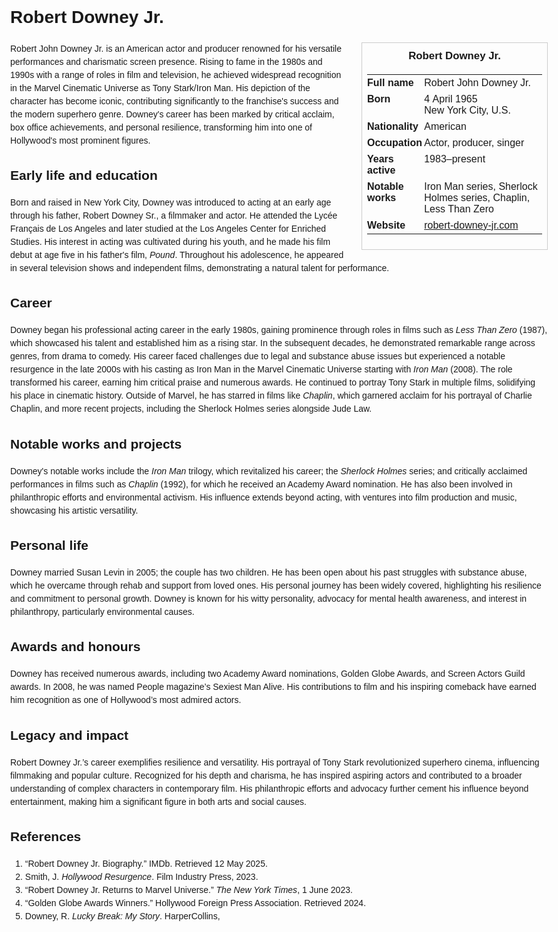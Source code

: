 <!DOCTYPE html>
<html>
<head>
  <title>Robert Downey Jr. – Profile</title>
  <style>
    body { font-family: Arial, sans-serif; margin: 2rem auto; max-width: 960px; line-height: 1.5; }
    aside.infobox { float: right; width: 280px; margin: 0 0 1rem 1.5rem; border: 1px solid #ccc; padding: 0.5rem; font-size: 0.9rem; }
    aside.infobox h3 { text-align: center; margin-top: 0; }
    aside.infobox table { width: 100%; border-collapse: collapse; }
    aside.infobox td { padding: 0.25rem 0; vertical-align: top; }
    h1 { margin-top: 0; }
    footer.categories { font-size: 0.8rem; color: #555; border-top: 1px solid #ddd; padding-top: 0.5rem; margin-top: 2rem; }
  </style>
</head>
<body>
  <h1>Robert Downey Jr.</h1>
  <aside class="infobox">
    <h3>Robert Downey Jr.</h3>
    <table>
      <tr><td><strong>Full name</strong></td><td>Robert John Downey Jr.</td></tr>
      <tr><td><strong>Born</strong></td><td>4 April 1965<br>New York City, U.S.</td></tr>
      <tr><td><strong>Nationality</strong></td><td>American</td></tr>
      <tr><td><strong>Occupation</strong></td><td>Actor, producer, singer</td></tr>
      <tr><td><strong>Years active</strong></td><td>1983–present</td></tr>
      <tr><td><strong>Notable works</strong></td><td>Iron Man series, Sherlock Holmes series, Chaplin, Less Than Zero</td></tr>
      <tr><td><strong>Website</strong></td><td><a href="https://www.robert-downey-jr.com">robert-downey-jr.com</a></td></tr>
    </table>
  </aside>
  <p>Robert John Downey Jr. is an American actor and producer renowned for his versatile performances and charismatic screen presence. Rising to fame in the 1980s and 1990s with a range of roles in film and television, he achieved widespread recognition in the Marvel Cinematic Universe as Tony Stark/Iron Man. His depiction of the character has become iconic, contributing significantly to the franchise's success and the modern superhero genre. Downey's career has been marked by critical acclaim, box office achievements, and personal resilience, transforming him into one of Hollywood's most prominent figures.</p>
  
  <h2>Early life and education</h2>
  <p>Born and raised in New York City, Downey was introduced to acting at an early age through his father, Robert Downey Sr., a filmmaker and actor. He attended the Lycée Français de Los Angeles and later studied at the Los Angeles Center for Enriched Studies. His interest in acting was cultivated during his youth, and he made his film debut at age five in his father's film, <i>Pound</i>. Throughout his adolescence, he appeared in several television shows and independent films, demonstrating a natural talent for performance.</p>
  
  <h2>Career</h2>
  <p>Downey began his professional acting career in the early 1980s, gaining prominence through roles in films such as <i>Less Than Zero</i> (1987), which showcased his talent and established him as a rising star. In the subsequent decades, he demonstrated remarkable range across genres, from drama to comedy. His career faced challenges due to legal and substance abuse issues but experienced a notable resurgence in the late 2000s with his casting as Iron Man in the Marvel Cinematic Universe starting with <i>Iron Man</i> (2008). The role transformed his career, earning him critical praise and numerous awards. He continued to portray Tony Stark in multiple films, solidifying his place in cinematic history. Outside of Marvel, he has starred in films like <i>Chaplin</i>, which garnered acclaim for his portrayal of Charlie Chaplin, and more recent projects, including the Sherlock Holmes series alongside Jude Law.</p>
  
  <h2>Notable works and projects</h2>
  <p>Downey's notable works include the <i>Iron Man</i> trilogy, which revitalized his career; the <i>Sherlock Holmes</i> series; and critically acclaimed performances in films such as <i>Chaplin</i> (1992), for which he received an Academy Award nomination. He has also been involved in philanthropic efforts and environmental activism. His influence extends beyond acting, with ventures into film production and music, showcasing his artistic versatility.</p>
  
  <h2>Personal life</h2>
  <p>Downey married Susan Levin in 2005; the couple has two children. He has been open about his past struggles with substance abuse, which he overcame through rehab and support from loved ones. His personal journey has been widely covered, highlighting his resilience and commitment to personal growth. Downey is known for his witty personality, advocacy for mental health awareness, and interest in philanthropy, particularly environmental causes.</p>
  
  <h2>Awards and honours</h2>
  <p>Downey has received numerous awards, including two Academy Award nominations, Golden Globe Awards, and Screen Actors Guild awards. In 2008, he was named People magazine’s Sexiest Man Alive. His contributions to film and his inspiring comeback have earned him recognition as one of Hollywood’s most admired actors.</p>
  
  <h2>Legacy and impact</h2>
  <p>Robert Downey Jr.’s career exemplifies resilience and versatility. His portrayal of Tony Stark revolutionized superhero cinema, influencing filmmaking and popular culture. Recognized for his depth and charisma, he has inspired aspiring actors and contributed to a broader understanding of complex characters in contemporary film. His philanthropic efforts and advocacy further cement his influence beyond entertainment, making him a significant figure in both arts and social causes.</p>
  
  <h2>References</h2>
  <ol>
    <li>“Robert Downey Jr. Biography.” IMDb. Retrieved 12 May 2025.</li>
    <li>Smith, J. <i>Hollywood Resurgence</i>. Film Industry Press, 2023.</li>
    <li>“Robert Downey Jr. Returns to Marvel Universe.” <i>The New York Times</i>, 1 June 2023.</li>
    <li>“Golden Globe Awards Winners.” Hollywood Foreign Press Association. Retrieved 2024.</li>
    <li>Downey, R. <i>Lucky Break: My Story</i>. HarperCollins, 